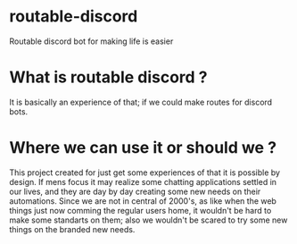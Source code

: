 # routable-discord
Routable discord bot for making life is easier

# What is routable discord ? 
It is basically an experience of that; if we could make routes for discord bots.

# Where we can use it or should we ? 
This project created for just get some experiences of that it is possible by design. 
If mens focus it may realize some chatting applications settled in our lives,
and they are day by day creating some new needs on their automations. Since we are not in central of 2000's, as like when 
the web things just now comming the regular users home, it wouldn't be hard to make some standarts on them; also 
we wouldn't be scared to try some new things on the branded new needs.


